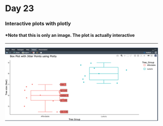 # Day 23

### Interactive plots with plotly

#### *Note that this is only an image. The plot is actually interactive
 ---
![boxplot](Day_23_boxplot_plotly_screenshot.png)

